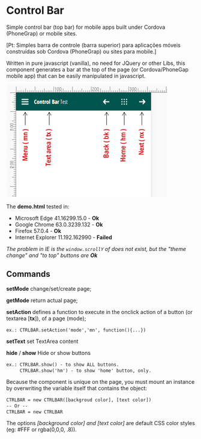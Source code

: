 # Control Bar
Simple control bar (top bar) for mobile apps built under Cordova (PhoneGrap) or mobile sites. 

[Pt: Simples barra de controle (barra superior) para aplicações móveis construídas sob Cordova (PhoneGrap) ou sites para mobile.]

Written in pure javascript (vanilla), no need for JQuery or other Libs, this component generates a bar at the top of the page (or Cordova/PhoneGap mobile app) that can be easily manipulated in javascript.

![Screenshot](https://github.com/pedra/control-bar/blob/master/sqm.png?raw=true)

The **demo.html** tested in:

* Microsoft Edge 41.16299.15.0 - <b>Ok</b>
* Google Chrome 63.0.3239.132 - <b>Ok</b>
* Firefox 57.0.4 - <b>Ok</b>
* Internet Explorer 11.192.162990 - <b>Failed</b> 
        
_The problem in IE is the ```window.scrollY``` of does not exist, but the "theme change" and "to top" buttons are **Ok**_

## Commands
**setMode** change/set/create page;

**getMode** return actual page;

**setAction** defines a function to execute in the onclick action of a button (or textarea [**tx**]), of a page (mode);

    ex.: CTRLBAR.setAction('mode','mn', function(){...})
    
**setText** set TextArea content

**hide** / **show** Hide or show buttons

    ex.: CTRLBAR.show() - to show ALL buttons.
         CTRLBAR.show('hm') - to show 'home' button, only. 

Because the component is unique on the page, you must mount an instance by overwriting the variable itself that contains the object:

```
CTRLBAR = new CTRLBAR([backgroud color], [text color]) 
-- Or --
CTRLBAR = new CTRLBAR 
```

The options *[background color] and [text color]* are default CSS color styles (eg: #FFF or rgba(0,0,0, .8)).
